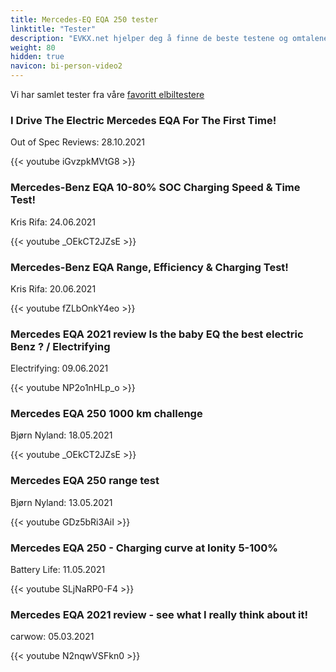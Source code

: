 ```yaml
---
title: Mercedes-EQ EQA 250 tester
linktitle: "Tester"
description: "EVKX.net hjelper deg å finne de beste testene og omtalene av denne modellen."
weight: 80
hidden: true
navicon: bi-person-video2
---
```

Vi har samlet tester fra våre [favoritt elbiltestere](../../../../../guides/evreviewers/)

<div class="container text-center shadow p-2 pe-4 mb-5 bg-body-tertiary rounded border">
<h3>I Drive The Electric Mercedes EQA For The First Time!</h3>
<p>Out of Spec Reviews: 28.10.2021</p>

{{< youtube iGvzpkMVtG8 >}}

</div>
<div class="container text-center shadow p-2 pe-4 mb-5 bg-body-tertiary rounded border">
<h3>Mercedes-Benz EQA 10-80% SOC Charging Speed & Time Test!</h3>
<p>Kris Rifa: 24.06.2021</p>

{{< youtube _OEkCT2JZsE >}}

</div>
<div class="container text-center shadow p-2 pe-4 mb-5 bg-body-tertiary rounded border">
<h3>Mercedes-Benz EQA Range, Efficiency & Charging Test!</h3>
<p>Kris Rifa: 20.06.2021</p>

{{< youtube fZLbOnkY4eo >}}

</div>
<div class="container text-center shadow p-2 pe-4 mb-5 bg-body-tertiary rounded border">
<h3>Mercedes EQA 2021 review Is the baby EQ the best electric Benz ? / Electrifying</h3>
<p>Electrifying: 09.06.2021</p>

{{< youtube NP2o1nHLp_o >}}

</div>
<div class="container text-center shadow p-2 pe-4 mb-5 bg-body-tertiary rounded border">
<h3>Mercedes EQA 250 1000 km challenge</h3>
<p>Bjørn Nyland: 18.05.2021</p>

{{< youtube _OEkCT2JZsE >}}

</div>
<div class="container text-center shadow p-2 pe-4 mb-5 bg-body-tertiary rounded border">
<h3>Mercedes EQA 250 range test</h3>
<p>Bjørn Nyland: 13.05.2021</p>

{{< youtube GDz5bRi3AiI >}}

</div>
<div class="container text-center shadow p-2 pe-4 mb-5 bg-body-tertiary rounded border">
<h3>Mercedes EQA 250 - Charging curve at Ionity 5-100%</h3>
<p>Battery Life: 11.05.2021</p>

{{< youtube SLjNaRP0-F4 >}}

</div>
<div class="container text-center shadow p-2 pe-4 mb-5 bg-body-tertiary rounded border">
<h3>Mercedes EQA 2021 review - see what I really think about it!</h3>
<p>carwow: 05.03.2021</p>

{{< youtube N2nqwVSFkn0 >}}

</div>
